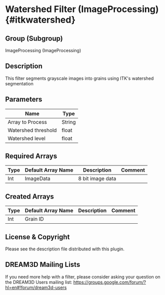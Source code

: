Watershed Filter (ImageProcessing) {#itkwatershed}
=====

## Group (Subgroup) ##
ImageProcessing (ImageProcessing)


## Description ##
This filter segments grayscale images into grains using ITK's watershed segmentation

## Parameters ##
| Name             | Type |
|------------------|------|
| Array to Process | String |
| Watershed threshold | float |
| Watershed level | float |

## Required Arrays ##

| Type | Default Array Name | Description | Comment |
|------|--------------------|-------------|---------|
| Int  | ImageData | 8 bit image data        | |


## Created Arrays ##

| Type | Default Array Name | Description | Comment |
|------|--------------------|-------------|---------|
| Int  | Grain ID | | |




## License & Copyright ##

Please see the description file distributed with this plugin.

## DREAM3D Mailing Lists ##

If you need more help with a filter, please consider asking your question on the DREAM3D Users mailing list:
https://groups.google.com/forum/?hl=en#!forum/dream3d-users




